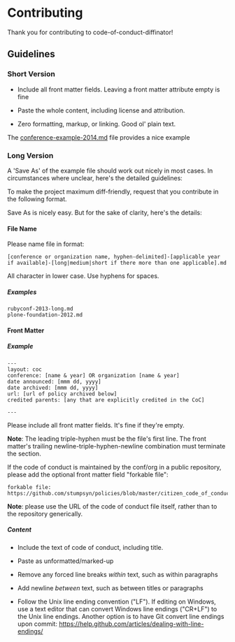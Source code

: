 # Contributing

Thank you for contributing to code-of-conduct-diffinator!


## Guidelines

### Short Version

* Include all front matter fields. Leaving a front matter attribute empty is fine

* Paste the whole content, including license and attribution.

* Zero formatting, markup, or linking. Good ol' plain text.

The [conference-example-2014.md](conference-example-2014.md) file provides a nice example

### Long Version

A 'Save As' of the example file should work out nicely in most cases. In circumstances where unclear, here's the detailed guidelines:



To make the project maximum diff-friendly, request that you contribute in the following format. 

Save As is nicely easy. But for the sake of clarity, here's the details: 


#### File Name

Please name file in format:

    [conference or organization name, hyphen-delimited]-[applicable year if available]-[long|medium|short if there more than one applicable].md

All character in lower case. Use hyphens for spaces.
    
##### Examples

    rubyconf-2013-long.md
    plone-foundation-2012.md

#### Front Matter

##### Example

    ---
    layout: coc
    conference: [name & year] OR organization [name & year]
    date announced: [mmm dd, yyyy]
    date archived: [mmm dd, yyyy]
    url: [url of policy archived below]
    credited parents: [any that are explicitly credited in the CoC]

    ---

Please include all front matter fields. It's fine if they're empty.

**Note**: The leading triple-hyphen must be the file's first line. The front matter's trailing newline-triple-hyphen-newline combination must terminate the section.

If the code of conduct is maintained by the conf/org in a public repository, please add the optional front matter field "forkable file":

    forkable file: https://github.com/stumpsyn/policies/blob/master/citizen_code_of_conduct.md

**Note**: please use the URL of the code of conduct file itself, rather than to the repository generically.

##### Content

  * Include the text of code of conduct, including title. 

  * Paste as unformatted/marked-up

  * Remove any forced line breaks _within_ text, such as within paragraphs
  
  * Add newline _between_ text, such as between titles or paragraphs
  
  * Follow the Unix line ending convention ("LF"). If editing on Windows, use a text editor that can convert Windows line endings ("CR+LF") to the Unix line endings. Another option is to have Git convert line endings upon commit: https://help.github.com/articles/dealing-with-line-endings/
